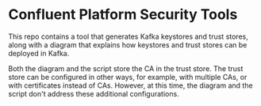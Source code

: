 Confluent Platform Security Tools
=================================

This repo contains a tool that generates Kafka keystores and trust stores, along with a diagram that explains how keystores and trust stores can be deployed in Kafka.

Both the diagram and the script store the CA in the trust store. The trust store can be configured in other ways, for example, with multiple CAs, or with certificates instead of CAs. However, at this time, the diagram and the script don't address these additional configurations.
